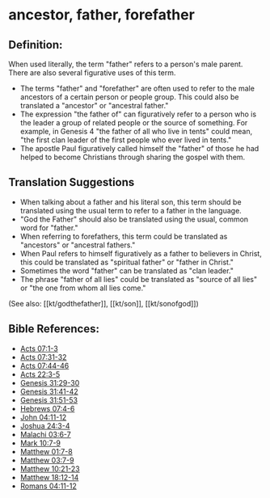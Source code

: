 # ancestor, father, forefather #

## Definition: ##

When used literally, the term "father" refers to a person's male parent. There are also several figurative uses of this term.

* The terms "father" and "forefather" are often used to refer to the male ancestors of a certain person or people group. This could also be translated a "ancestor" or "ancestral father."
* The expression "the father of" can figuratively refer to a person who is the leader a group of related people or the source of something. For example, in Genesis 4 "the father of all who live in tents" could mean, "the first clan leader of the first people who ever lived in tents."
* The apostle Paul figuratively called himself the "father" of those he had helped to become Christians through sharing the gospel with them. 

## Translation Suggestions ##

* When talking about a father and his literal son, this term should be translated using the usual term to refer to a father in the language.
* "God the Father" should also be translated using the usual, common word for "father."
* When referring to forefathers, this term could be translated as "ancestors" or "ancestral fathers."
* When Paul refers to himself figuratively as a father to believers in Christ, this could be translated as "spiritual father" or "father in Christ."
* Sometimes the word "father" can be translated as "clan leader."
* The phrase "father of all lies" could be translated as "source of all lies" or "the one from whom all lies come."

(See also: [[kt/godthefather]], [[kt/son]], [[kt/sonofgod]])

## Bible References: ##

* [Acts 07:1-3](en/tn/act/help/07/01)
* [Acts 07:31-32](en/tn/act/help/07/31)
* [Acts 07:44-46](en/tn/act/help/07/44)
* [Acts 22:3-5](en/tn/act/help/22/03)
* [Genesis 31:29-30](en/tn/gen/help/31/29)
* [Genesis 31:41-42](en/tn/gen/help/31/41)
* [Genesis 31:51-53](en/tn/gen/help/31/51)
* [Hebrews 07:4-6](en/tn/heb/help/07/04)
* [John 04:11-12](en/tn/jhn/help/04/11)
* [Joshua 24:3-4](en/tn/jos/help/24/03)
* [Malachi 03:6-7](en/tn/mal/help/03/06)
* [Mark 10:7-9](en/tn/mrk/help/10/07)
* [Matthew 01:7-8](en/tn/mat/help/01/07)
* [Matthew 03:7-9](en/tn/mat/help/03/07)
* [Matthew 10:21-23](en/tn/mat/help/10/21)
* [Matthew 18:12-14](en/tn/mat/help/18/12)
* [Romans 04:11-12](en/tn/rom/help/04/11)